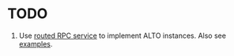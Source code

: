 
# TODO

1. Use [routed RPC service][routed-rpc] to implement ALTO instances.  Also see
   [examples][routed-rpc-example].

[routed-rpc]: https://ask.opendaylight.org/question/99/how-does-request-routing-works/
[routed-rpc-example]: https://git.opendaylight.org/gerrit/gitweb?p=controller.git;a=blob;f=opendaylight/md-sal/sal-binding-it/src/test/java/org/opendaylight/controller/test/sal/binding/it/RoutedServiceTest.jav=d49d6f0e25e271e43c8550feb5eef63d9630118b=HEAD4a
